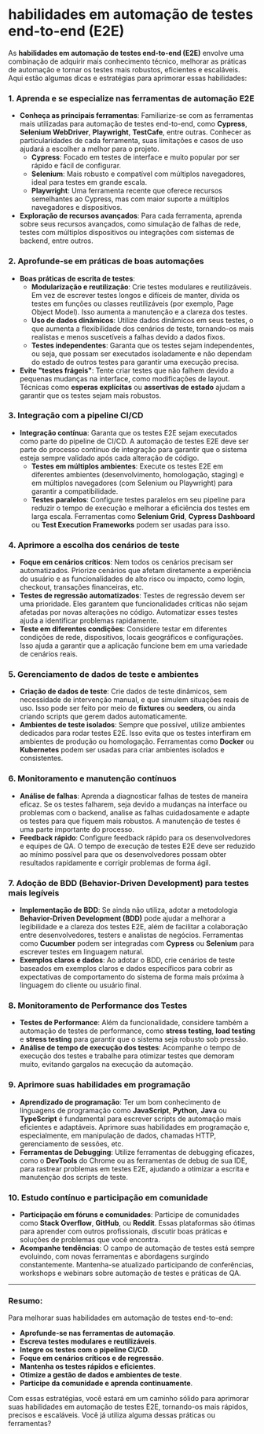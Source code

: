 # habilidades em automação de testes end-to-end (E2E)

As **habilidades em automação de testes end-to-end (E2E)** envolve uma combinação de adquirir mais conhecimento técnico, melhorar as práticas de automação e tornar os testes mais robustos, eficientes e escaláveis. Aqui estão algumas dicas e estratégias para aprimorar essas habilidades:

### 1. **Aprenda e se especialize nas ferramentas de automação E2E**
   - **Conheça as principais ferramentas**: Familiarize-se com as ferramentas mais utilizadas para automação de testes end-to-end, como **Cypress**, **Selenium WebDriver**, **Playwright**, **TestCafe**, entre outras. Conhecer as particularidades de cada ferramenta, suas limitações e casos de uso ajudará a escolher a melhor para o projeto.
     - **Cypress**: Focado em testes de interface e muito popular por ser rápido e fácil de configurar.
     - **Selenium**: Mais robusto e compatível com múltiplos navegadores, ideal para testes em grande escala.
     - **Playwright**: Uma ferramenta recente que oferece recursos semelhantes ao Cypress, mas com maior suporte a múltiplos navegadores e dispositivos.
   - **Exploração de recursos avançados**: Para cada ferramenta, aprenda sobre seus recursos avançados, como simulação de falhas de rede, testes com múltiplos dispositivos ou integrações com sistemas de backend, entre outros.

### 2. **Aprofunde-se em práticas de boas automações**
   - **Boas práticas de escrita de testes**:
     - **Modularização e reutilização**: Crie testes modulares e reutilizáveis. Em vez de escrever testes longos e difíceis de manter, divida os testes em funções ou classes reutilizáveis (por exemplo, Page Object Model). Isso aumenta a manutenção e a clareza dos testes.
     - **Uso de dados dinâmicos**: Utilize dados dinâmicos em seus testes, o que aumenta a flexibilidade dos cenários de teste, tornando-os mais realistas e menos suscetíveis a falhas devido a dados fixos.
     - **Testes independentes**: Garanta que os testes sejam independentes, ou seja, que possam ser executados isoladamente e não dependam do estado de outros testes para garantir uma execução precisa.
   - **Evite "testes frágeis"**: Tente criar testes que não falhem devido a pequenas mudanças na interface, como modificações de layout. Técnicas como **esperas explícitas** ou **assertivas de estado** ajudam a garantir que os testes sejam mais robustos.
   
### 3. **Integração com a pipeline CI/CD**
   - **Integração contínua**: Garanta que os testes E2E sejam executados como parte do pipeline de CI/CD. A automação de testes E2E deve ser parte do processo contínuo de integração para garantir que o sistema esteja sempre validado após cada alteração de código.
     - **Testes em múltiplos ambientes**: Execute os testes E2E em diferentes ambientes (desenvolvimento, homologação, staging) e em múltiplos navegadores (com Selenium ou Playwright) para garantir a compatibilidade.
     - **Testes paralelos**: Configure testes paralelos em seu pipeline para reduzir o tempo de execução e melhorar a eficiência dos testes em larga escala. Ferramentas como **Selenium Grid**, **Cypress Dashboard** ou **Test Execution Frameworks** podem ser usadas para isso.
  
### 4. **Aprimore a escolha dos cenários de teste**
   - **Foque em cenários críticos**: Nem todos os cenários precisam ser automatizados. Priorize cenários que afetam diretamente a experiência do usuário e as funcionalidades de alto risco ou impacto, como login, checkout, transações financeiras, etc.
   - **Testes de regressão automatizados**: Testes de regressão devem ser uma prioridade. Eles garantem que funcionalidades críticas não sejam afetadas por novas alterações no código. Automatizar esses testes ajuda a identificar problemas rapidamente.
   - **Teste em diferentes condições**: Considere testar em diferentes condições de rede, dispositivos, locais geográficos e configurações. Isso ajuda a garantir que a aplicação funcione bem em uma variedade de cenários reais.

### 5. **Gerenciamento de dados de teste e ambientes**
   - **Criação de dados de teste**: Crie dados de teste dinâmicos, sem necessidade de intervenção manual, e que simulem situações reais de uso. Isso pode ser feito por meio de **fixtures** ou **seeders**, ou ainda criando scripts que gerem dados automaticamente.
   - **Ambientes de teste isolados**: Sempre que possível, utilize ambientes dedicados para rodar testes E2E. Isso evita que os testes interfiram em ambientes de produção ou homologação. Ferramentas como **Docker** ou **Kubernetes** podem ser usadas para criar ambientes isolados e consistentes.

### 6. **Monitoramento e manutenção contínuos**
   - **Análise de falhas**: Aprenda a diagnosticar falhas de testes de maneira eficaz. Se os testes falharem, seja devido a mudanças na interface ou problemas com o backend, analise as falhas cuidadosamente e adapte os testes para que fiquem mais robustos. A manutenção de testes é uma parte importante do processo.
   - **Feedback rápido**: Configure feedback rápido para os desenvolvedores e equipes de QA. O tempo de execução de testes E2E deve ser reduzido ao mínimo possível para que os desenvolvedores possam obter resultados rapidamente e corrigir problemas de forma ágil.

### 7. **Adoção de BDD (Behavior-Driven Development) para testes mais legíveis**
   - **Implementação de BDD**: Se ainda não utiliza, adotar a metodologia **Behavior-Driven Development (BDD)** pode ajudar a melhorar a legibilidade e a clareza dos testes E2E, além de facilitar a colaboração entre desenvolvedores, testers e analistas de negócios. Ferramentas como **Cucumber** podem ser integradas com **Cypress** ou **Selenium** para escrever testes em linguagem natural.
   - **Exemplos claros e dados**: Ao adotar o BDD, crie cenários de teste baseados em exemplos claros e dados específicos para cobrir as expectativas de comportamento do sistema de forma mais próxima à linguagem do cliente ou usuário final.

### 8. **Monitoramento de Performance dos Testes**
   - **Testes de Performance**: Além da funcionalidade, considere também a automação de testes de performance, como **stress testing**, **load testing** e **stress testing** para garantir que o sistema seja robusto sob pressão.
   - **Análise de tempo de execução dos testes**: Acompanhe o tempo de execução dos testes e trabalhe para otimizar testes que demoram muito, evitando gargalos na execução da automação.

### 9. **Aprimore suas habilidades em programação**
   - **Aprendizado de programação**: Ter um bom conhecimento de linguagens de programação como **JavaScript**, **Python**, **Java** ou **TypeScript** é fundamental para escrever scripts de automação mais eficientes e adaptáveis. Aprimore suas habilidades em programação e, especialmente, em manipulação de dados, chamadas HTTP, gerenciamento de sessões, etc.
   - **Ferramentas de Debugging**: Utilize ferramentas de debugging eficazes, como o **DevTools** do Chrome ou as ferramentas de debug de sua IDE, para rastrear problemas em testes E2E, ajudando a otimizar a escrita e manutenção dos scripts de teste.

### 10. **Estudo contínuo e participação em comunidade**
   - **Participação em fóruns e comunidades**: Participe de comunidades como **Stack Overflow**, **GitHub**, ou **Reddit**. Essas plataformas são ótimas para aprender com outros profissionais, discutir boas práticas e soluções de problemas que você encontra.
   - **Acompanhe tendências**: O campo de automação de testes está sempre evoluindo, com novas ferramentas e abordagens surgindo constantemente. Mantenha-se atualizado participando de conferências, workshops e webinars sobre automação de testes e práticas de QA.

---

### Resumo:

Para melhorar suas habilidades em automação de testes end-to-end:
- **Aprofunde-se nas ferramentas de automação**.
- **Escreva testes modulares e reutilizáveis**.
- **Integre os testes com o pipeline CI/CD**.
- **Foque em cenários críticos e de regressão**.
- **Mantenha os testes rápidos e eficientes**.
- **Otimize a gestão de dados e ambientes de teste**.
- **Participe da comunidade e aprenda continuamente**.

Com essas estratégias, você estará em um caminho sólido para aprimorar suas habilidades em automação de testes E2E, tornando-os mais rápidos, precisos e escaláveis. Você já utiliza alguma dessas práticas ou ferramentas?